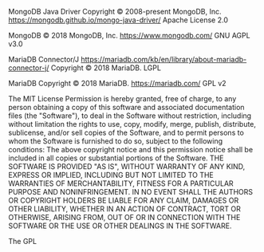 MongoDB Java Driver
Copyright © 2008-present MongoDB, Inc.
https://mongodb.github.io/mongo-java-driver/
Apache License 2.0

MongoDB
© 2018 MongoDB, Inc.
https://www.mongodb.com/
GNU AGPL v3.0

MariaDB Connector/J
https://mariadb.com/kb/en/library/about-mariadb-connector-j/
Copyright © 2018 MariaDB.
LGPL

MariaDB
Copyright © 2018 MariaDB.
https://mariadb.com/
GPL v2


The MIT License
Permission is hereby granted, free of charge, to any person obtaining a copy of this software and associated documentation files (the "Software"), to deal in the Software without restriction, including without limitation the rights to use, copy, modify, merge, publish, distribute, sublicense, and/or sell copies of the Software, and to permit persons to whom the Software is furnished to do so, subject to the following conditions: The above copyright notice and this permission notice shall be included in all copies or substantial portions of the Software. THE SOFTWARE IS PROVIDED "AS IS", WITHOUT WARRANTY OF ANY KIND, EXPRESS OR IMPLIED, INCLUDING BUT NOT LIMITED TO THE WARRANTIES OF MERCHANTABILITY, FITNESS FOR A PARTICULAR PURPOSE AND NONINFRINGEMENT. IN NO EVENT SHALL THE AUTHORS OR COPYRIGHT HOLDERS BE LIABLE FOR ANY CLAIM, DAMAGES OR OTHER LIABILITY, WHETHER IN AN ACTION OF CONTRACT, TORT OR OTHERWISE, ARISING FROM, OUT OF OR IN CONNECTION WITH THE SOFTWARE OR THE USE OR OTHER DEALINGS IN THE SOFTWARE.

The GPL
